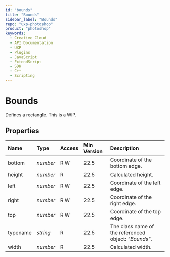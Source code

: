 ```yaml
---
id: "bounds"
title: "Bounds"
sidebar_label: "Bounds"
repo: "uxp-photoshop"
product: "photoshop"
keywords:
  - Creative Cloud
  - API Documentation
  - UXP
  - Plugins
  - JavaScript
  - ExtendScript
  - SDK
  - C++
  - Scripting
---
```


# Bounds

Defines a rectangle. This is a WIP.

## Properties

| Name | Type | Access | Min Version | Description |
| :------ | :------ | :------ | :------ | :------ |
| bottom | *number* | R W | 22.5 | Coordinate of the bottom edge. |
| height | *number* | R | 22.5 | Calculated height. |
| left | *number* | R W | 22.5 | Coordinate of the left edge. |
| right | *number* | R W | 22.5 | Coordinate of the right edge. |
| top | *number* | R W | 22.5 | Coordinate of the top edge. |
| typename | *string* | R | 22.5 | The class name of the referenced object: *&quot;Bounds&quot;*. |
| width | *number* | R | 22.5 | Calculated width. |
